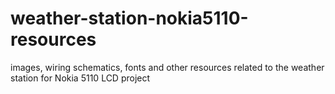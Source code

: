 # weather-station-nokia5110-resources
images, wiring schematics, fonts and other resources related to the weather station for Nokia 5110 LCD project
